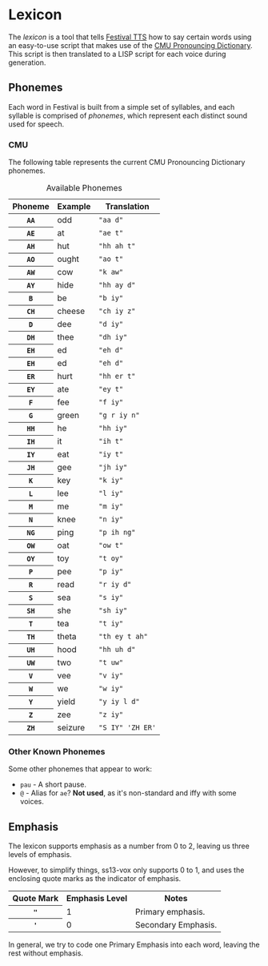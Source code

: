 # Lexicon

The *lexicon* is a tool that tells [Festival TTS](http://www.cstr.ed.ac.uk/projects/festival/) how to say certain words using
an easy-to-use script that makes use of the [CMU Pronouncing Dictionary](http://www.speech.cs.cmu.edu/cgi-bin/cmudict?).  
This script is then translated to a LISP script for each voice during generation.

## Phonemes

Each word in Festival is built from a simple set of syllables, and each syllable
is comprised of *phonemes*, which represent each distinct sound used for speech.

### CMU
The following table represents the current CMU Pronouncing Dictionary phonemes.

<table><thead><caption>Available Phonemes</caption><th>Phoneme</th><th>Example</th><th>Translation</th></thead>
<tbody>
<tr><th><code>AA</code></th><td>odd</td><td><code>"aa d"</code></tr>
<tr><th><code>AE</code></th><td>at</td><td><code>"ae t"</code></tr>
<tr><th><code>AH</code></th><td>hut</td><td><code>"hh ah t"</code></tr>
<tr><th><code>AO</code></th><td>ought</td><td><code>"ao t"</code></tr>
<tr><th><code>AW</code></th><td>cow</td><td><code>"k aw"</code></tr>
<tr><th><code>AY</code></th><td>hide</td><td><code>"hh ay d"</code></tr>
<tr><th><code>B</code></th><td>be</td><td><code>"b iy"</code></tr>
<tr><th><code>CH</code></th><td>cheese</td><td><code>"ch iy z"</code></tr>
<tr><th><code>D</code></th><td>dee</td><td><code>"d iy"</code></tr>
<tr><th><code>DH</code></th><td>thee</td><td><code>"dh iy"</code></tr>
<tr><th><code>EH</code></th><td>ed</td><td><code>"eh d"</code></tr>
<tr><th><code>EH</code></th><td>ed</td><td><code>"eh d"</code></tr>
<tr><th><code>ER</code></th><td>hurt</td><td><code>"hh er t"</code></tr>
<tr><th><code>EY</code></th><td>ate</td><td><code>"ey t"</code></tr>
<tr><th><code>F</code></th><td>fee</td><td><code>"f iy"</code></tr>
<tr><th><code>G</code></th><td>green</td><td><code>"g r iy n"</code></tr>
<tr><th><code>HH</code></th><td>he</td><td><code>"hh iy"</code></tr>
<tr><th><code>IH</code></th><td>it</td><td><code>"ih t"</code></tr>
<tr><th><code>IY</code></th><td>eat</td><td><code>"iy t"</code></tr>
<tr><th><code>JH</code></th><td>gee</td><td><code>"jh iy"</code></tr>
<tr><th><code>K</code></th><td>key</td><td><code>"k iy"</code></tr>
<tr><th><code>L</code></th><td>lee</td><td><code>"l iy"</code></tr>
<tr><th><code>M</code></th><td>me</td><td><code>"m iy"</code></tr>
<tr><th><code>N</code></th><td>knee</td><td><code>"n iy"</code></tr>
<tr><th><code>NG</code></th><td>ping</td><td><code>"p ih ng"</code></tr>
<tr><th><code>OW</code></th><td>oat</td><td><code>"ow t"</code></tr>
<tr><th><code>OY</code></th><td>toy</td><td><code>"t oy"</code></tr>
<tr><th><code>P</code></th><td>pee</td><td><code>"p iy"</code></tr>
<tr><th><code>R</code></th><td>read</td><td><code>"r iy d"</code></tr>
<tr><th><code>S</code></th><td>sea</td><td><code>"s iy"</code></tr>
<tr><th><code>SH</code></th><td>she</td><td><code>"sh iy"</code></tr>
<tr><th><code>T</code></th><td>tea</td><td><code>"t iy"</code></tr>
<tr><th><code>TH</code></th><td>theta</td><td><code>"th ey t ah"</code></tr>
<tr><th><code>UH</code></th><td>hood</td><td><code>"hh uh d"</code></tr>
<tr><th><code>UW</code></th><td>two</td><td><code>"t uw"</code></tr>
<tr><th><code>V</code></th><td>vee</td><td><code>"v iy"</code></tr>
<tr><th><code>W</code></th><td>we</td><td><code>"w iy"</code></tr>
<tr><th><code>Y</code></th><td>yield</td><td><code>"y iy l d"</code></tr>
<tr><th><code>Z</code></th><td>zee</td><td><code>"z iy"</code></tr>
<tr><th><code>ZH</code></th><td>seizure</td><td><code>"S IY" 'ZH ER'</code></tr>
</tbody>
</table>

### Other Known Phonemes
Some other phonemes that appear to work:

* <code>pau</code> - A short pause.
* <code>@</code> - Alias for <code>ae</code>? **Not used**, as it's non-standard and iffy with some voices.

## Emphasis

The lexicon supports emphasis as a number from 0 to 2, leaving us three levels of emphasis.

However, to simplify things, ss13-vox only supports 0 to 1, and uses the enclosing quote marks as the indicator of emphasis.

<table>
<tr><th>Quote Mark</th><th>Emphasis Level</th><th>Notes</th></tr>
<tr><th><code>"</code></th><td>1</td><td>Primary emphasis.</td></tr>
<tr><th><code>'</code></th><td>0</td><td>Secondary Emphasis.</td></tr>
</table>

In general, we try to code one Primary Emphasis into each word, leaving the rest without emphasis.
